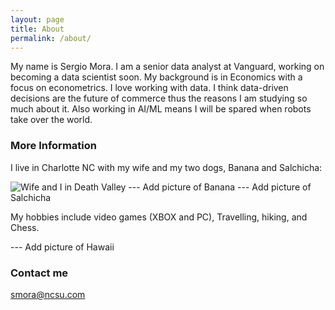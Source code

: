 ```yaml
---
layout: page
title: About
permalink: /about/
---
```


My name is Sergio Mora. I am a senior data analyst at Vanguard, working on becoming a data scientist soon. My background is in Economics with a focus on econometrics. I love working with data. I think data-driven decisions are the future of commerce thus the reasons I am studying so much about it. Also working in AI/ML means I will be spared when robots take over the world.

### More Information

I live in Charlotte NC with my wife and my two dogs, Banana and Salchicha:

![Wife and I in Death Valley](https://raw.githubusercontent.com/Smora0713/Smora0713.github.io/master/images/Wife%20and%20I%20in%20Death%20Valley.jpg)
--- Add picture of Banana
--- Add picture of Salchicha

My hobbies include video games (XBOX and PC), Travelling, hiking, and Chess.

--- Add picture of Hawaii

### Contact me

[smora@ncsu.com](mailto:smora@ncsu.com)
